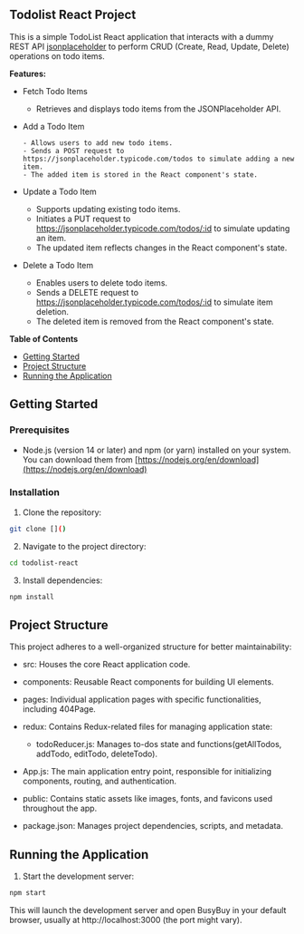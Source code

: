 ## Todolist React Project

This is a simple TodoList React application that interacts with a dummy REST API [jsonplaceholder](https://jsonplaceholder.typicode.com/todos) to perform CRUD (Create, Read, Update, Delete) operations on todo items.

**Features:**

- Fetch Todo Items

  - Retrieves and displays todo items from the JSONPlaceholder API.

- Add a Todo Item

      - Allows users to add new todo items.
      - Sends a POST request to https://jsonplaceholder.typicode.com/todos to simulate adding a new item.
      - The added item is stored in the React component's state.

- Update a Todo Item

  - Supports updating existing todo items.
  - Initiates a PUT request to https://jsonplaceholder.typicode.com/todos/:id to simulate updating an item.
  - The updated item reflects changes in the React component's state.

- Delete a Todo Item

  - Enables users to delete todo items.
  - Sends a DELETE request to https://jsonplaceholder.typicode.com/todos/:id to simulate item deletion.
  - The deleted item is removed from the React component's state.

**Table of Contents**

- [Getting Started](#getting-started)
- [Project Structure](#project-structure)
- [Running the Application](#running-the-application)

## Getting Started

### Prerequisites

- Node.js (version 14 or later) and npm (or yarn) installed on your system. You can download them from [https://nodejs.org/en/download](https://nodejs.org/en/download)

### Installation

1. Clone the repository:

```bash
git clone []()
```

2. Navigate to the project directory:

```bash
cd todolist-react
```

3. Install dependencies:

```bash
npm install
```

## Project Structure

This project adheres to a well-organized structure for better maintainability:

- src: Houses the core React application code.
- components: Reusable React components for building UI elements.
- pages: Individual application pages with specific functionalities, including 404Page.
- redux: Contains Redux-related files for managing application state:

  - todoReducer.js: Manages to-dos state and functions(getAllTodos, addTodo, editTodo, deleteTodo).

- App.js: The main application entry point, responsible for initializing components, routing, and authentication.
- public: Contains static assets like images, fonts, and favicons used throughout the app.
- package.json: Manages project dependencies, scripts, and metadata.

## Running the Application

1. Start the development server:

```bash
npm start
```

This will launch the development server and open BusyBuy in your default browser, usually at http://localhost:3000 (the port might vary).
